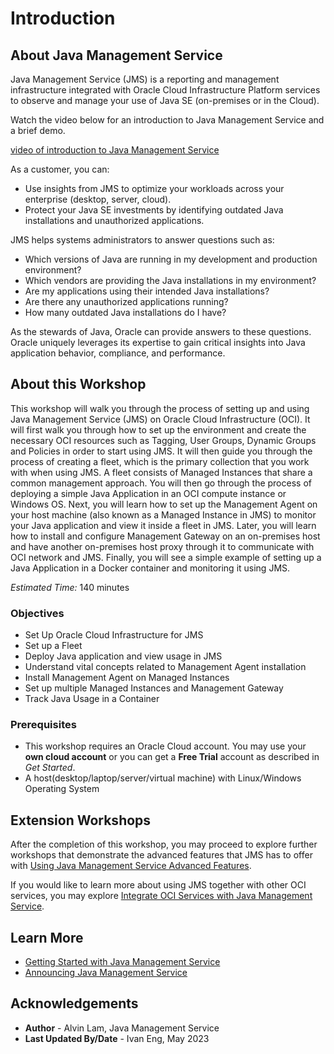 # Introduction

## About Java Management Service

Java Management Service (JMS) is a reporting and management infrastructure integrated with Oracle Cloud Infrastructure Platform services to observe and manage your use of Java SE (on-premises or in the Cloud).

Watch the video below for an introduction to Java Management Service and a brief demo.

[video of introduction to Java Management Service](youtube:YCgJxqvglCI)



As a customer, you can:

* Use insights from JMS to optimize your workloads across your enterprise (desktop, server, cloud).
* Protect your Java SE investments by identifying outdated Java installations and unauthorized applications.

JMS helps systems administrators to answer questions such as:

* Which versions of Java are running in my development and production environment?
* Which vendors are providing the Java installations in my environment?
* Are my applications using their intended Java installations?
* Are there any unauthorized applications running?
* How many outdated Java installations do I have?

As the stewards of Java, Oracle can provide answers to these questions. Oracle uniquely leverages its expertise to gain critical insights into Java application behavior, compliance, and performance.

## About this Workshop

 This workshop will walk you through the process of setting up and using Java Management Service (JMS) on Oracle Cloud Infrastructure (OCI). It will first walk you through how to set up the environment and create the necessary OCI resources such as Tagging, User Groups, Dynamic Groups and Policies in order to start using JMS. It will then guide you through the process of creating a fleet, which is the primary collection that you work with when using JMS. A fleet consists of Managed Instances that share a common management approach. You will then go through the process of deploying a simple Java Application in an OCI compute instance or Windows OS. Next, you will learn how to set up the Management Agent on your host machine (also known as a Managed Instance in JMS) to monitor your Java application and view it inside a fleet in JMS. Later, you will learn how to install and configure Management Gateway on an on-premises host and have another on-premises host proxy through it to communicate with OCI network and JMS. Finally, you will see a simple example of setting up a Java Application in a Docker container and monitoring it using JMS.

*Estimated Time:* 140 minutes

### Objectives

* Set Up Oracle Cloud Infrastructure for JMS
* Set up a Fleet
* Deploy Java application and view usage in JMS
* Understand vital concepts related to Management Agent installation
* Install Management Agent on Managed Instances
* Set up multiple Managed Instances and Management Gateway
* Track Java Usage in a Container


### Prerequisites

* This workshop requires an Oracle Cloud account. You may use your **own cloud account** or you can get a **Free Trial** account as described in *Get Started*.
* A host(desktop/laptop/server/virtual machine) with Linux/Windows Operating System

## Extension Workshops

After the completion of this workshop, you may proceed to explore further workshops that demonstrate the advanced features that JMS has to offer with [Using Java Management Service Advanced Features](https://apexapps.oracle.com/pls/apex/dbpm/r/livelabs/view-workshop?wid=3202).

If you would like to learn more about using JMS together with other OCI services, you may explore [Integrate OCI Services with Java Management Service](https://apexapps.oracle.com/pls/apex/dbpm/r/livelabs/view-workshop?wid=3203).


## Learn More

* [Getting Started with Java Management Service](https://docs.oracle.com/en-us/iaas/jms/doc/getting-started-java-management-service.html)
* [Announcing Java Management Service](https://blogs.oracle.com/java/post/announcing-java-management-service)


## Acknowledgements

* **Author** - Alvin Lam, Java Management Service
* **Last Updated By/Date** - Ivan Eng, May 2023
